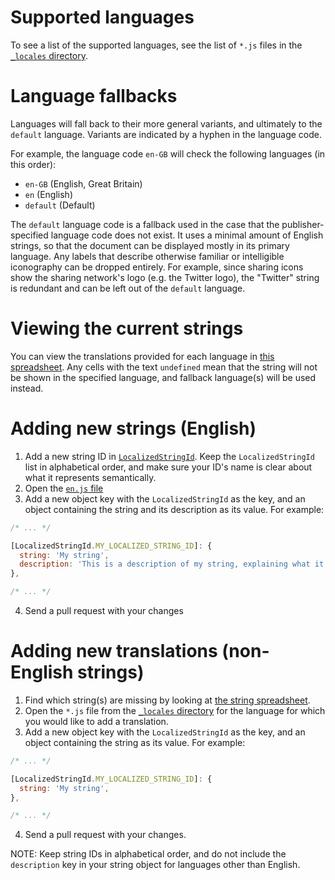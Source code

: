 # Supported languages

To see a list of the supported languages, see the list of `*.js` files in the [`_locales` directory](https://github.com/ampproject/amphtml/tree/master/extensions/amp-story/1.0/_locales).

# Language fallbacks

Languages will fall back to their more general variants, and ultimately to the `default` language.  Variants are indicated by a hyphen in the language code.

For example, the language code `en-GB` will check the following languages (in this order):

* `en-GB` (English, Great Britain)
* `en` (English)
* `default` (Default)

The `default` language code is a fallback used in the case that the publisher-specified language code does not exist.  It uses a minimal amount of English strings, so that the document can be displayed mostly in its primary language.  Any labels that describe otherwise familiar or intelligible iconography can be dropped entirely.  For example, since sharing icons show the sharing network's logo (e.g. the Twitter logo), the "Twitter" string is redundant and can be left out of the `default` language.

# Viewing the current strings

You can view the translations provided for each language in [this spreadsheet](https://bit.ly/amp-story-strings).  Any cells with the text `undefined` mean that the string will not be shown in the specified language, and fallback language(s) will be used instead.

# Adding new strings (English)

1. Add a new string ID in [`LocalizedStringId`](https://github.com/ampproject/amphtml/blob/master/src/localized-strings.js#L31).  Keep the `LocalizedStringId` list in alphabetical order, and make sure your ID's name is clear about what it represents semantically.
2. Open the [`en.js` file](https://github.com/ampproject/amphtml/blob/master/extensions/amp-story/1.0/_locales/en.js)
3. Add a new object key with the `LocalizedStringId` as the key, and an object containing the string and its description as its value.  For example:

```javascript
/* ... */

[LocalizedStringId.MY_LOCALIZED_STRING_ID]: {
  string: 'My string',
  description: 'This is a description of my string, explaining what it means and/or how it is used.',
},

/* ... */
```

4. Send a pull request with your changes


# Adding new translations (non-English strings)

1. Find which string(s) are missing by looking at [the string spreadsheet](https://bit.ly/amp-story-strings).
2. Open the `*.js` file from the [`_locales` directory](https://github.com/ampproject/amphtml/tree/master/extensions/amp-story/1.0/_locales) for the language for which you would like to add a translation.
3. Add a new object key with the `LocalizedStringId` as the key, and an object containing the string as its value.  For example:

```javascript
/* ... */

[LocalizedStringId.MY_LOCALIZED_STRING_ID]: {
  string: 'My string',
},

/* ... */
```

4. Send a pull request with your changes.

NOTE: Keep string IDs in alphabetical order, and do not include the `description` key in your string object for languages other than English.
